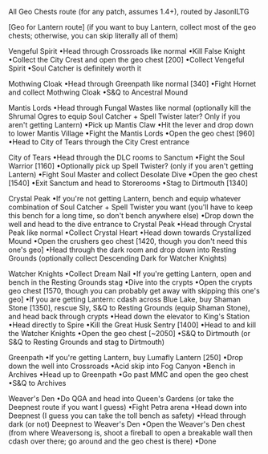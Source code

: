 All Geo Chests route (for any patch, assumes 1.4+), routed by JasonILTG

[Geo for Lantern route] (if you want to buy Lantern, collect most of the geo chests; otherwise, you can skip literally all of them)


Vengeful Spirit
•Head through Crossroads like normal
•Kill False Knight
•Collect the City Crest and open the geo chest [200]
•Collect Vengeful Spirit
•Soul Catcher is definitely worth it

Mothwing Cloak
•Head through Greenpath like normal [340]
•Fight Hornet and collect Mothwing Cloak
•S&Q to Ancestral Mound

Mantis Lords
•Head through Fungal Wastes like normal (optionally kill the Shrumal Ogres to equip Soul Catcher + Spell Twister later? Only if you aren't getting Lantern)
•Pick up Mantis Claw
•Hit the lever and drop down to lower Mantis Village
•Fight the Mantis Lords
•Open the geo chest [960]
•Head to City of Tears through the City Crest entrance

City of Tears
•Head through the DLC rooms to Sanctum
•Fight the Soul Warrior [1160]
•Optionally pick up Spell Twister? (only if you aren't getting Lantern)
•Fight Soul Master and collect Desolate Dive
•Open the geo chest [1540]
•Exit Sanctum and head to Storerooms
•Stag to Dirtmouth [1340]

Crystal Peak
•If you're not getting Lantern, bench and equip whatever combination of Soul Catcher + Spell Twister you want (you'll have to keep this bench for a long time, so don't bench anywhere else)
•Drop down the well and head to the dive entrance to Crystal Peak
•Head through Crystal Peak like normal
•Collect Crystal Heart
•Head down towards Crystallized Mound
•Open the crushers geo chest [1420, though you don't need this one's geo]
•Head through the dark room and drop down into Resting Grounds (optionally collect Descending Dark for Watcher Knights)

Watcher Knights
•Collect Dream Nail
•If you're getting Lantern, open and bench in the Resting Grounds stag
•Dive into the crypts
•Open the crypts geo chest [1570, though you can probably get away with skipping this one's geo]
•If you are getting Lantern: cdash across Blue Lake, buy Shaman Stone [1350], rescue Sly, S&Q to Resting Grounds (equip Shaman Stone), and head back through crypts
•Head down the elevator to King's Station
•Head directly to Spire
•Kill the Great Husk Sentry [1400]
•Head to and kill the Watcher Knights
•Open the geo chest [~2050]
•S&Q to Dirtmouth (or S&Q to Resting Grounds and stag to Dirtmouth)

Greenpath
•If you're getting Lantern, buy Lumafly Lantern [250]
•Drop down the well into Crossroads
•Acid skip into Fog Canyon
•Bench in Archives
•Head up to Greenpath
•Go past MMC and open the geo chest
•S&Q to Archives

Weaver's Den
•Do QGA and head into Queen's Gardens (or take the Deepnest route if you want I guess)
•Fight Petra arena
•Head down into Deepnest (I guess you can take the toll bench as safety)
•Head through dark (or not) Deepnest to Weaver's Den
•Open the Weaver's Den chest (from where Weaversong is, shoot a fireball to open a breakable wall then cdash over there; go around and the geo chest is there)
•Done